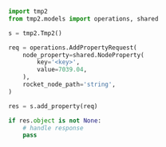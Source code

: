 <!-- Start SDK Example Usage [usage] -->
```python
import tmp2
from tmp2.models import operations, shared

s = tmp2.Tmp2()

req = operations.AddPropertyRequest(
    node_property=shared.NodeProperty(
        key='<key>',
        value=7039.04,
    ),
    rocket_node_path='string',
)

res = s.add_property(req)

if res.object is not None:
    # handle response
    pass
```
<!-- End SDK Example Usage [usage] -->
